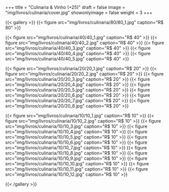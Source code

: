 +++
title = "Culinaria & Vinho (+25)"
draft = false
image = "img/livros/culinaria/cover.jpg"
showonlyimage = false
weight = 3
+++
<!--more-->


{{< gallery >}}
{{< figure src="img/livros/culinaria/80/80_1.jpg" caption="R$ 80" >}}

{{< figure src="img/livros/culinaria/40/40_1.jpg" caption="R$ 40" >}}
{{< figure src="img/livros/culinaria/40/40_2.jpg" caption="R$ 40" >}}
{{< figure src="img/livros/culinaria/40/40_3.jpg" caption="R$ 40" >}}
{{< figure src="img/livros/culinaria/40/40_4.jpg" caption="R$ 40" >}}
{{< figure src="img/livros/culinaria/40/40_5.jpg" caption="R$ 40" >}}

{{< figure src="img/livros/culinaria/20/20_1.jpg" caption="R$ 20" >}}
{{< figure src="img/livros/culinaria/20/20_2.jpg" caption="R$ 20" >}}
{{< figure src="img/livros/culinaria/20/20_3.jpg" caption="R$ 20" >}}
{{< figure src="img/livros/culinaria/20/20_4.jpg" caption="R$ 20" >}}
{{< figure src="img/livros/culinaria/20/20_5.jpg" caption="R$ 20" >}}
{{< figure src="img/livros/culinaria/20/20_6.jpg" caption="R$ 20" >}}
{{< figure src="img/livros/culinaria/20/20_7.jpg" caption="R$ 20" >}}
{{< figure src="img/livros/culinaria/20/20_8.jpg" caption="R$ 20" >}}

{{< figure src="img/livros/culinaria/10/10_1.jpg" caption="R$ 10" >}}
{{< figure src="img/livros/culinaria/10/10_2.jpg" caption="R$ 10" >}}
{{< figure src="img/livros/culinaria/10/10_3.jpg" caption="R$ 10" >}}
{{< figure src="img/livros/culinaria/10/10_4.jpg" caption="R$ 10" >}}
{{< figure src="img/livros/culinaria/10/10_5.jpg" caption="R$ 10" >}}
{{< figure src="img/livros/culinaria/10/10_6.jpg" caption="R$ 10" >}}
{{< figure src="img/livros/culinaria/10/10_7.jpg" caption="R$ 10" >}}
{{< figure src="img/livros/culinaria/10/10_8.jpg" caption="R$ 10" >}}
{{< figure src="img/livros/culinaria/10/10_9.jpg" caption="R$ 10" >}}
{{< figure src="img/livros/culinaria/10/10_10.jpg" caption="R$ 10" >}}
{{< figure src="img/livros/culinaria/10/10_11.jpg" caption="R$ 10" >}}
{{< figure src="img/livros/culinaria/10/10_12.jpg" caption="R$ 10" >}}

{{< /gallery >}}

